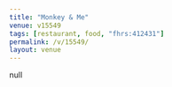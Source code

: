 ```yaml
---
title: "Monkey & Me"
venue: v15549
tags: [restaurant, food, "fhrs:412431"]
permalink: /v/15549/
layout: venue
---
```

null